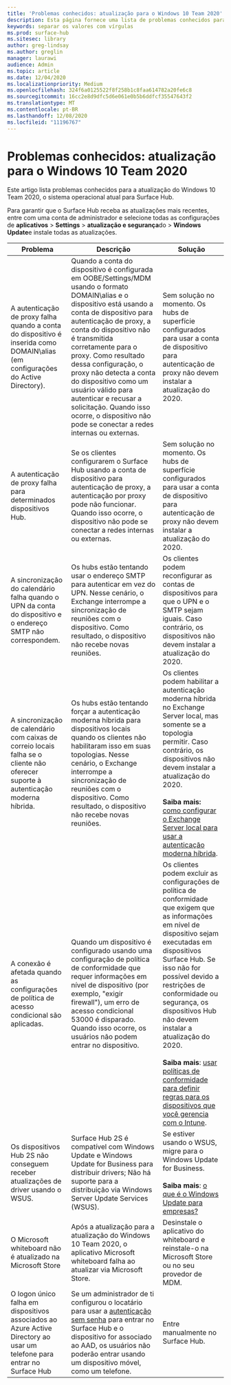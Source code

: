 ```yaml
---
title: 'Problemas conhecidos: atualização para o Windows 10 Team 2020'
description: Esta página fornece uma lista de problemas conhecidos para a atualização do inPara o indows 10 Team 2020.
keywords: separar os valores com vírgulas
ms.prod: surface-hub
ms.sitesec: library
author: greg-lindsay
ms.author: greglin
manager: laurawi
audience: Admin
ms.topic: article
ms.date: 12/04/2020
ms.localizationpriority: Medium
ms.openlocfilehash: 324f6a0125522f8f258b1c8faa614782a20fe6c8
ms.sourcegitcommit: 16cc2e8d9dfc5d6e061e0b5b6ddfcf35547643f2
ms.translationtype: MT
ms.contentlocale: pt-BR
ms.lasthandoff: 12/08/2020
ms.locfileid: "11196767"
---
```

# Problemas conhecidos: atualização para o Windows 10 Team 2020 

Este artigo lista problemas conhecidos para a atualização do Windows 10 Team 2020, o sistema operacional atual para Surface Hub.

Para garantir que o Surface Hub receba as atualizações mais recentes, entre com uma conta de administrador e selecione todas as configurações de **aplicativos**  >  **Settings**  >  **atualização e segurança**do  >  **Windows Update**e instale todas as atualizações.



| Problema                                                                                                   | Descrição                                                                                                                                                                                                                                                                                                                                                                                                                             | Solução                                                                                                                                                                                                                                                                                                                                                                                                                                                                                                                            |
| ----------------------------------------------------------------------------------------------------------- | ------------------------------------------------------------------------------------------------------------------------------------------------------------------------------------------------------------------------------------------------------------------------------------------------------------------------------------------------------------------------------------------------------------------------------------------- | ------------------------------------------------------------------------------------------------------------------------------------------------------------------------------------------------------------------------------------------------------------------------------------------------------------------------------------------------------------------------------------------------------------------------------------------------------------------------------------------------------------------------------------- |
| A autenticação de proxy falha quando a conta do dispositivo é inserida como DOMAIN\alias (em configurações do Active Directory).            | Quando a conta do dispositivo é configurada em OOBE/Settings/MDM usando o formato DOMAIN\alias e o dispositivo está usando a conta de dispositivo para autenticação de proxy, a conta do dispositivo não é transmitida corretamente para o proxy. Como resultado dessa configuração, o proxy não detecta a conta do dispositivo como um usuário válido para autenticar e recusar a solicitação. Quando isso ocorre, o dispositivo não pode se conectar a redes internas ou externas. | Sem solução no momento. Os hubs de superfície configurados para usar a conta de dispositivo para autenticação de proxy não devem instalar a atualização do 2020.                                                                                                                                                                                                                                                                                                                                                                                                |
| A autenticação de proxy falha para determinados dispositivos Hub.                                                                        | Se os clientes configurarem o Surface Hub usando a conta de dispositivo para autenticação de proxy, a autenticação por proxy pode não funcionar. Quando isso ocorre, o dispositivo não pode se conectar a redes internas ou externas.                                                                                                                                                                                                                                       | Sem solução no momento. Os hubs de superfície configurados para usar a conta de dispositivo para autenticação de proxy não devem instalar a atualização do 2020.                                                                                                                                                                                                                                                                                                                                                                                                |
| A sincronização do calendário falha quando o UPN da conta do dispositivo e o endereço SMTP não correspondem.                                                                        | Os hubs estão tentando usar o endereço SMTP para autenticar em vez do UPN. Nesse cenário, o Exchange interrompe a sincronização de reuniões com o dispositivo. Como resultado, o dispositivo não recebe novas reuniões.                                                                                                                                                                                                                                       | Os clientes podem reconfigurar as contas de dispositivos para que o UPN e o SMTP sejam iguais. Caso contrário, os dispositivos não devem instalar a atualização do 2020.                                                                                                                                                                                                                                                                                                                                                                                                 |
| A sincronização de calendário com caixas de correio locais falha se o cliente não oferecer suporte à autenticação moderna híbrida.   | Os hubs estão tentando forçar a autenticação moderna híbrida para dispositivos locais quando os clientes não habilitaram isso em suas topologias. Nesse cenário, o Exchange interrompe a sincronização de reuniões com o dispositivo. Como resultado, o dispositivo não recebe novas reuniões.                                                                                                                                        | Os clientes podem habilitar a autenticação moderna híbrida no Exchange Server local, mas somente se a topologia permitir. Caso contrário, os dispositivos não devem instalar a atualização do 2020.<br> <br>**Saiba mais:** [como configurar o Exchange Server local para usar a autenticação moderna híbrida](https://docs.microsoft.com/microsoft-365/enterprise/configure-exchange-server-for-hybrid-modern-authentication).                                                                                                |
| A conexão é afetada quando as configurações de política de acesso condicional são aplicadas.                                    | Quando um dispositivo é configurado usando uma configuração de política de conformidade que requer informações em nível de dispositivo (por exemplo, "exigir firewall"), um erro de acesso condicional 53000 é disparado. Quando isso ocorre, os usuários não podem entrar no dispositivo.                                                                                                                                                                                                 | Os clientes podem excluir as configurações de política de conformidade que exigem que as informações em nível de dispositivo sejam executadas em dispositivos Surface Hub. Se isso não for possível devido a restrições de conformidade ou segurança, os dispositivos Hub não devem instalar a atualização do 2020.<br> <br>**Saiba mais**: [usar políticas de conformidade para definir regras para os dispositivos que você gerencia com o Intune](https:/docs.microsoft.com/mem/intune/protect/device-compliance-get-started). |
| Os dispositivos Hub 2S não conseguem receber atualizações de driver usando o WSUS.                                             | Surface Hub 2S é compatível com Windows Update e Windows Update for Business para distribuir drivers; Não há suporte para a distribuição via Windows Server Update Services (WSUS).                                                                                                                                                                                                                                                                      | Se estiver usando o WSUS, migre para o Windows Update for Business.<br> <br>**Saiba mais**: [o que é o Windows Update para empresas?](https://docs.microsoft.com/windows/deployment/update/waas-manage-updates-wufb)                                                                                                                                                                                                                                                                                                                            |
| O Microsoft whiteboard não é atualizado na Microsoft Store                                               | Após a atualização para a atualização do Windows 10 Team 2020, o aplicativo Microsoft whiteboard falha ao atualizar via Microsoft Store.                                                                                                                                                                                                                                                                                                                       | Desinstale o aplicativo do whiteboard e reinstale-o na Microsoft Store ou no seu provedor de MDM.                                                                                                                                                                                                                                                                                                                                                                                                                                          |
| O logon único falha em dispositivos associados ao Azure Active Directory ao usar um telefone para entrar no Surface Hub | Se um administrador de ti configurou o locatário para usar a [autenticação sem senha](surface-hub-2s-phone-authenticate.md) para entrar no Surface Hub e o dispositivo for associado ao AAD, os usuários não poderão entrar usando um dispositivo móvel, como um telefone.                                                                                                       | Entre manualmente no Surface Hub.                                                                                                                                                                                                                                                                                                                                                                                                                                                                                                      |


